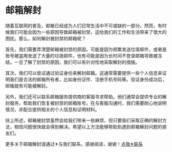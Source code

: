 # 邮箱解封

随着互联网的普及，邮箱已经成为人们日常生活中不可或缺的一部分。然而，有时候我们可能会因为一些原因导致邮箱被封禁，这给我们的工作和生活带来了很大的困扰。那么，如何解封被封禁的邮箱呢？

首先，我们需要弄清楚邮箱被封禁的原因。可能是因为频繁发送垃圾邮件，或者是账号被盗用发送了大量的垃圾邮件，也有可能是因为长时间不登录邮箱导致被冻结。一旦了解了封禁的原因，我们可以有针对性地采取解封的措施。

其次，我们可以尝试通过验证身份来解封邮箱。这通常需要提供一些个人信息来证明我们是合法的邮箱所有者，比如身份证件、注册手机号码等。验证身份成功后，邮箱就有可能被解封。

另外，我们还可以联系邮箱服务提供商的客服寻求帮助。他们通常会提供专业的解封服务，帮助我们恢复被封禁的邮箱账号。在与客服沟通时，我们需要耐心地说明情况，并配合提供相关的个人信息和证明材料。

综上所述，邮箱被封禁虽然会给我们带来一些麻烦，但只要我们采取正确的解封方法，相信问题很快就会得到解决。希望以上方法能够帮助到遇到邮箱解封问题的朋友们。

更多关于邮箱解封请通过✈与我们联系，感谢阅读，谢谢！[点我✈联系](https://w.k02.cc)